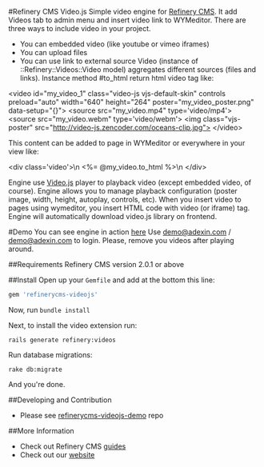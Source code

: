 #Refinery CMS Video.js
Simple video engine for [Refinery CMS](http://refinerycms.com).
It add Videos tab to admin menu and insert video link to WYMeditor.
There are three ways to include video in your project.
- You can embedded video (like youtube or vimeo iframes)
- You can upload files
- You can use link to external source
Video (instance of ::Refinery::Videos::Video model) aggregates different sources (files and links).
Instance method #to_html return html video tag like:

\<video id="my_video_1" class="video-js vjs-default-skin" controls
  preload="auto" width="640" height="264" poster="my_video_poster.png"
  data-setup="{}">
  \<source src="my_video.mp4" type='video/mp4'>
  \<source src="my_video.webm" type='video/webm'>
  \<img class="vjs-poster" src="http://video-js.zencoder.com/oceans-clip.jpg">
\</video>

This content can be added to page in WYMeditor or everywhere in your view like:

\<div class='video'>\n
\<%= @my_video.to_html %>\n
\</div>

Engine use [Video.js](http:videojs.com) player to playback video (except embedded video, of course).
Engine allows you to manage playback configuration (poster image, width, height, autoplay, controls, etc).
When you insert video to pages using wymeditor, you insert HTML code with video (or iframe) tag.
Engine will automatically download video.js library on frontend.

#Demo
You can see engine in action [here](http://refinerycms-videojs-demo.herokuapp.com/refinery/videos)
Use demo@adexin.com / demo@adexin.com to login.
Please, remove you videos after playing around.

##Requirements
Refinery CMS version 2.0.1 or above

##Install
Open up your ``Gemfile`` and add at the bottom this line:

```ruby
gem 'refinerycms-videojs'
```

Now, run ``bundle install``

Next, to install the video extension run:

    rails generate refinery:videos

Run database migrations:

    rake db:migrate

And you're done.

##Developing and Contribution
- Please see [refinerycms-videojs-demo](https://github.com/antonmi/refinerycms-videojs-demo) repo

##More Information
- Check out Refinery CMS [guides](http://refinerycms.com/guides)
- Check out our [website](http://adexin.com)
